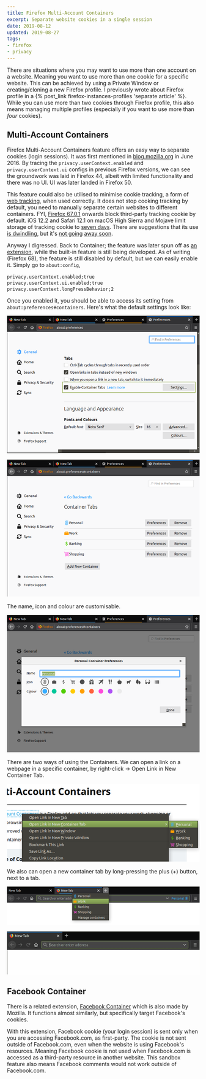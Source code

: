 ```yaml
---
title: Firefox Multi-Account Containers
excerpt: Separate website cookies in a single session
date: 2019-08-12
updated: 2019-08-27
tags:
- firefox
- privacy
---
```


There are situations where you may want to use more than one account on a website. Meaning you want to use more than one cookie for a specific website. This can be achieved by using a Private Window or creating/cloning a new Firefox profile. I previously wrote about Firefox profile in a {% post_link firefox-instances-profiles 'separate article' %}. While you can use more than two cookies through Firefox profile, this also means managing multiple profiles (especially if you want to use more than *four* cookies).

## Multi-Account Containers

Firefox Multi-Account Containers feature offers an easy way to separate cookies (login sessions). It was first mentioned in [blog.mozilla.org](https://blog.mozilla.org/tanvi/2016/06/16/contextual-identities-on-the-web/) in June 2016. By tracing the `privacy.userContext.enabled` and `privacy.userContext.ui` configs in previous Firefox versions, we can see the groundwork was laid in Firefox 44, albeit with limited functionality and there was no UI. UI was later landed in Firefox 50.

This feature could also be utilised to minimise cookie tracking, a form of [web tracking](https://en.wikipedia.org/wiki/Web_tracking), when used correctly. It does not stop cooking tracking by default, you need to manually separate certain websites to different containers. FYI, [Firefox 67.0.1](https://www.mozilla.org/en-US/firefox/67.0.1/releasenotes/) onwards block third-party tracking cookie by default. iOS 12.2 and Safari 12.1 on macOS High Sierra and Mojave limit storage of tracking cookie to [seven days](https://webkit.org/blog/8613/intelligent-tracking-prevention-2-1/). There are suggestions that its use [is dwindling](https://digiday.com/media/were-building-for-media-businesses-of-tomorrow-how-the-washington-post-is-preparing-for-a-cookieless-future/), but it's [not going](http://www.prnewswire.com/news-releases/major-ad-trade-groups-release-joint-letter-outlining-deep-concerns-over-cookie-handling-functionality-of-apples-safari-11-browser-300519829.html) [away soon](https://www.blog.google/products/chrome/building-a-more-private-web/).

Anyway I digressed. Back to Container; the feature was later spun off as [an extension](https://addons.mozilla.org/en-US/firefox/addon/multi-account-containers/), while the built-in feature is still being developed. As of writing (Firefox 68), the feature is still disabled by default, but we can easily enable it. Simply go to `about:config`,

```
privacy.userContext.enabled;true
privacy.userContext.ui.enabled;true
privacy.userContext.longPressBehavior;2
```

Once you enabled it, you should be able to access its setting from `about:preferences#containers`. Here's what the default settings look like:

![Containers settings in Firefox Preferences](20190812/container-in-preferences.png)

![Containers' default setting](20190812/container-settings.png)

The name, icon and colour are customisable.

![Personalise Containers](20190812/container-personalisation.png)

There are two ways of using the Containers. We can open a link on a webpage in a specific container, by right-click → Open Link in New Container Tab.

![Containers right-click menu](20190812/container-context-menu.png)

We also can open a new container tab by long-pressing the plus (+) button, next to a tab.

![New Container Tab](20190812/containers-tabs.png)

![Container Tab in action](20190812/containers-tabs.webp)

## Facebook Container

There is a related extension, [Facebook Container](https://addons.mozilla.org/en-US/firefox/addon/facebook-container/) which is also made by Mozilla. It functions almost similarly, but specifically target Facebook's cookies.

With this extension, Facebook cookie (your login session) is sent only when you are accessing Facebook.com, as first-party. The cookie is not sent outside of Facebook.com, even when the website is using Facebook's resources. Meaning Facebook cookie is not used when Facebook.com is accessed as a third-party resource in another website. This sandbox feature also means Facebook comments would not work outside of Facebook.com.
